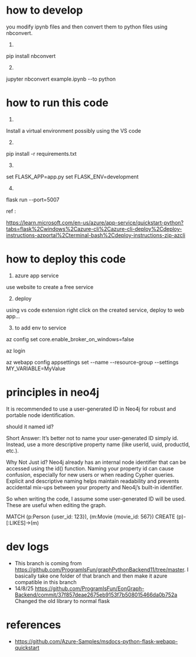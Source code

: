 # how to develop

you modify ipynb files and then convert them to python files using nbconvert.

1. 

pip install nbconvert

2.

jupyter nbconvert example.ipynb --to python

# how to run this code

1. 

Install a virtual environment possibly using the VS code

2. 

pip install -r requirements.txt

3. 

set FLASK_APP=app.py
set FLASK_ENV=development

4.

flask run --port=5007


ref : 

https://learn.microsoft.com/en-us/azure/app-service/quickstart-python?tabs=flask%2Cwindows%2Cazure-cli%2Cazure-cli-deploy%2Cdeploy-instructions-azportal%2Cterminal-bash%2Cdeploy-instructions-zip-azcli



# how to deploy this code
1. azure app service

use website to create a free service 

2. deploy 

using vs code extension right click on the created service, deploy to web app...

3. to add env to service

az config set core.enable_broker_on_windows=false

az login 

az webapp config appsettings set --name <AppServiceName> --resource-group <ResourceGroupName> --settings MY_VARIABLE=MyValue


# principles in neo4j

It is recommended to use a user-generated ID in Neo4j for robust and portable node identification.

should it named id?

Short Answer:
It’s better not to name your user-generated ID simply id. Instead, use a more descriptive property name (like userId, uuid, productId, etc.).

Why Not Just id?
Neo4j already has an internal node identifier that can be accessed using the id() function.
Naming your property id can cause confusion, especially for new users or when reading Cypher queries.
Explicit and descriptive naming helps maintain readability and prevents accidental mix-ups between your property and Neo4j’s built-in identifier.

So when writing the code, I assume some user-generated ID will be used. These are useful when editing the graph.

MATCH (p:Person {user_id: 123}), (m:Movie {movie_id: 567})
CREATE (p)-[:LIKES]->(m)


# dev logs

- This branch is coming from https://github.com/ProgramIsFun/graphPythonBackend11/tree/master.  I basically take one folder of that branch and then make it azure compatible in this branch
- 14/8/25  https://github.com/ProgramIsFun/EonGraph-Backend/commit/37f857deae2675eb9153f7b508015466da0b752a  Changed the old library to normal flask


# references
- https://github.com/Azure-Samples/msdocs-python-flask-webapp-quickstart
